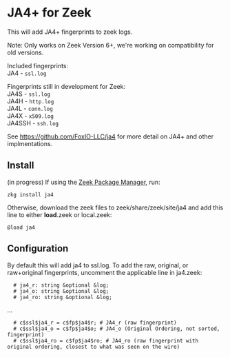 # JA4+ for Zeek
This will add JA4+ fingerprints to zeek logs.

Note: Only works on Zeek Version 6+, we're working on compatibility for old versions.

Included fingerprints:  
JA4 - ```ssl.log```

Fingerprints still in development for Zeek:  
JA4S - ```ssl.log```  
JA4H - ```http.log```  
JA4L - ```conn.log```  
JA4X - ```x509.log```  
JA4SSH - ```ssh.log```  

See https://github.com/FoxIO-LLC/ja4 for more detail on JA4+ and other implmentations.

## Install
(in progress) If using the [Zeek Package Manager](https://docs.zeek.org/projects/package-manager/en/stable/), run:  
```
zkg install ja4
```

Otherwise, download the zeek files to zeek/share/zeek/site/ja4 and add this line to either __load__.zeek or local.zeek:
```
@load ja4
```

## Configuration
By default this will add ja4 to ssl.log. To add the raw, original, or raw+original fingerprints, uncomment the applicable line in ja4.zeek:
```
  # ja4_r: string &optional &log;
  # ja4_o: string &optional &log;
  # ja4_ro: string &optional &log;
```
...
```
  # c$ssl$ja4_r = c$fp$ja4$r; # JA4_r (raw fingerprint)
  # c$ssl$ja4_o = c$fp$ja4$o; # JA4_o (Original Ordering, not sorted, fingerprint)
  # c$ssl$ja4_ro = c$fp$ja4$ro; # JA4_ro (raw fingerprint with original ordering, closest to what was seen on the wire)
```
